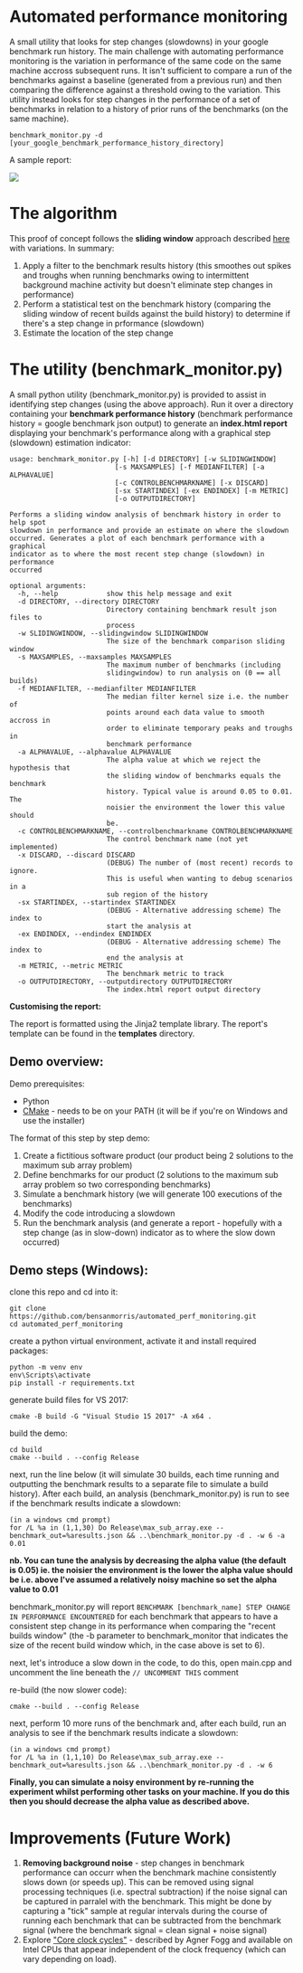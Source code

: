 # Automated performance monitoring

A small utility that looks for step changes (slowdowns) in your google benchmark run history. The main challenge with automating performance monitoring is the variation in performance of the same code on the same machine accross subsequent runs. It isn't sufficient to compare a run of the benchmarks against a baseline (generated from a previous run) and then comparing the difference against a threshold owing to the variation. This utility instead looks for step changes in the performance of a set of benchmarks in relation to a history of prior runs of the benchmarks (on the same machine). 

```
benchmark_monitor.py -d [your_google_benchmark_performance_history_directory]
```

A sample report:

![](charts.PNG)

# The algorithm

This proof of concept follows the **sliding window** approach described [here](https://en.wikipedia.org/wiki/Step_detection#Sliding_window) with variations. In summary:

1. Apply a filter to the benchmark results history (this smoothes out spikes and troughs when running benchmarks owing to intermittent background machine activity but doesn't eliminate step changes in performance)
2. Perform a statistical test on the benchmark history (comparing the sliding window of recent builds against the build history) to determine if there's a step change in prformance (slowdown)
3. Estimate the location of the step change

# The utility (benchmark_monitor.py)

A small python utility (benchmark_monitor.py) is provided to assist in identifying step changes (using the above approach). Run it over a directory containing your **benchmark performance history** (benchmark performance history = google benchmark json output) to generate an **index.html report** displaying your benchmark's performance along with a graphical step (slowdown) estimation indicator:

```
usage: benchmark_monitor.py [-h] [-d DIRECTORY] [-w SLIDINGWINDOW]
                          [-s MAXSAMPLES] [-f MEDIANFILTER] [-a ALPHAVALUE]
                          [-c CONTROLBENCHMARKNAME] [-x DISCARD]
                          [-sx STARTINDEX] [-ex ENDINDEX] [-m METRIC]
                          [-o OUTPUTDIRECTORY]

Performs a sliding window analysis of benchmark history in order to help spot
slowdown in performance and provide an estimate on where the slowdown
occurred. Generates a plot of each benchmark performance with a graphical
indicator as to where the most recent step change (slowdown) in performance
occurred

optional arguments:
  -h, --help            show this help message and exit
  -d DIRECTORY, --directory DIRECTORY
                        Directory containing benchmark result json files to
                        process
  -w SLIDINGWINDOW, --slidingwindow SLIDINGWINDOW
                        The size of the benchmark comparison sliding window
  -s MAXSAMPLES, --maxsamples MAXSAMPLES
                        The maximum number of benchmarks (including
                        slidingwindow) to run analysis on (0 == all builds)
  -f MEDIANFILTER, --medianfilter MEDIANFILTER
                        The median filter kernel size i.e. the number of
                        points around each data value to smooth accross in
                        order to eliminate temporary peaks and troughs in
                        benchmark performance
  -a ALPHAVALUE, --alphavalue ALPHAVALUE
                        The alpha value at which we reject the hypothesis that
                        the sliding window of benchmarks equals the benchmark
                        history. Typical value is around 0.05 to 0.01. The
                        noisier the environment the lower this value should
                        be.
  -c CONTROLBENCHMARKNAME, --controlbenchmarkname CONTROLBENCHMARKNAME
                        The control benchmark name (not yet implemented)
  -x DISCARD, --discard DISCARD
                        (DEBUG) The number of (most recent) records to ignore.
                        This is useful when wanting to debug scenarios in a
                        sub region of the history
  -sx STARTINDEX, --startindex STARTINDEX
                        (DEBUG - Alternative addressing scheme) The index to
                        start the analysis at
  -ex ENDINDEX, --endindex ENDINDEX
                        (DEBUG - Alternative addressing scheme) The index to
                        end the analysis at
  -m METRIC, --metric METRIC
                        The benchmark metric to track
  -o OUTPUTDIRECTORY, --outputdirectory OUTPUTDIRECTORY
                        The index.html report output directory
```

**Customising the report:**

The report is formatted using the Jinja2 template library. The report's template can be found in the **templates** directory.

## Demo overview:

Demo prerequisites:

- Python
- [CMake](https://cmake.org/download/) - needs to be on your PATH (it will be if you're on Windows and use the installer)

The format of this step by step demo:

1. Create a fictitious software product (our product being 2 solutions to the maximum sub array problem)
2. Define benchmarks for our product (2 solutions to the maximum sub array problem so two corresponding benchmarks)
3. Simulate a benchmark history (we will generate 100 executions of the benchmarks)
4. Modify the code introducing a slowdown
5. Run the benchmark analysis (and generate a report - hopefully with a step change (as in slow-down) indicator as to where the slow down occurred)

## Demo steps (Windows):

clone this repo and cd into it:
```
git clone https://github.com/bensanmorris/automated_perf_monitoring.git
cd automated_perf_monitoring
```

create a python virtual environment, activate it and install required packages:
```
python -m venv env
env\Scripts\activate
pip install -r requirements.txt
```

generate build files for VS 2017:
```
cmake -B build -G "Visual Studio 15 2017" -A x64 .
```

build the demo:
```
cd build
cmake --build . --config Release
```

next, run the line below (it will simulate 30 builds, each time running and outputting the benchmark results to a separate file to simulate a build history). After each build, an analysis (benchmark_monitor.py) is run to see if the benchmark results indicate a slowdown:

```
(in a windows cmd prompt)
for /L %a in (1,1,30) Do Release\max_sub_array.exe --benchmark_out=%aresults.json && ..\benchmark_monitor.py -d . -w 6 -a 0.01
```

**nb. You can tune the analysis by decreasing the alpha value (the default is 0.05) ie. the noisier the environment is the lower the alpha value should be i.e. above I've assumed a relatively noisy machine so set the alpha value to 0.01**

benchmark_monitor.py will report `BENCHMARK [benchmark_name] STEP CHANGE IN PERFORMANCE ENCOUNTERED` for each benchmark that appears to have a consistent step change in its performance when comparing the "recent builds window" (the -b parameter to benchmark_monitor that indicates the size of the recent build window which, in the case above is set to 6). 

next, let's introduce a slow down in the code, to do this, open main.cpp and uncomment the line beneath the `// UNCOMMENT THIS` comment

re-build (the now slower code):
```
cmake --build . --config Release
```

next, perform 10 more runs of the benchmark and, after each build, run an analysis to see if the benchmark results indicate a slowdown:
```
(in a windows cmd prompt)
for /L %a in (1,1,10) Do Release\max_sub_array.exe --benchmark_out=%aresults.json && ..\benchmark_monitor.py -d . -w 6
```

**Finally, you can simulate a noisy environment by re-running the experiment whilst performing other tasks on your machine. If you do this then you should decrease the alpha value as described above.**

# Improvements (Future Work)

1. **Removing background noise** - step changes in benchmark performance can occurr when the benchmark machine consistently slows down (or speeds up). This can be removed using signal processing techniques (i.e. spectral subtraction) if the noise signal can be captured in parralel with the benchmark. This might be done by capturing a "tick" sample at regular intervals during the course of running each benchmark that can be subtracted from the benchmark signal (where the benchmark signal = clean signal + noise signal)  
2. Explore ["Core clock cycles"](https://software.intel.com/content/www/us/en/develop/articles/intel-performance-counter-monitor.html) - described by Agner Fogg and available on Intel CPUs that appear independent of the clock frequency (which can vary depending on load).
